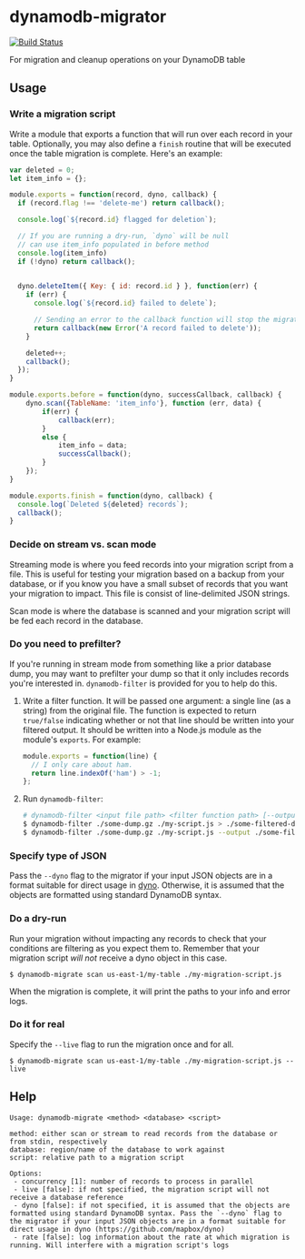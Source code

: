 # dynamodb-migrator

[![Build Status](https://travis-ci.org/mapbox/dynamodb-migrator.svg?branch=master)](https://travis-ci.org/mapbox/dynamodb-migrator)

For migration and cleanup operations on your DynamoDB table

## Usage

### Write a migration script

Write a module that exports a function that will run over each record in your table. Optionally, you may also define a `finish` routine that will be executed once the table migration is complete. Here's an example:

```js
var deleted = 0;
let item_info = {};

module.exports = function(record, dyno, callback) {
  if (record.flag !== 'delete-me') return callback();

  console.log(`${record.id} flagged for deletion`);

  // If you are running a dry-run, `dyno` will be null
  // can use item_info populated in before method
  console.log(item_info)
  if (!dyno) return callback();
  

  dyno.deleteItem({ Key: { id: record.id } }, function(err) {
    if (err) {
      console.log(`${record.id} failed to delete`);

      // Sending an error to the callback function will stop the migration
      return callback(new Error('A record failed to delete'));
    }

    deleted++;
    callback();
  });
}

module.exports.before = function(dyno, successCallback, callback) {
	dyno.scan({TableName: 'item_info'}, function (err, data) {
		if(err) {
			callback(err);
		}
		else {
			item_info = data;
			successCallback();
		}
	});
}

module.exports.finish = function(dyno, callback) {
  console.log(`Deleted ${deleted} records`);
  callback();
}
```

### Decide on stream vs. scan mode

Streaming mode is where you feed records into your migration script from a file. This is useful for testing your migration based on a backup from your database, or if you know you have a small subset of records that you want your migration to impact. This file is consist of line-delimited JSON strings.

Scan mode is where the database is scanned and your migration script will be fed each record in the database.

### Do you need to prefilter?

If you're running in stream mode from something like a prior database dump, you may want to prefilter your dump so that it only includes records you're interested in. `dynamodb-filter` is provided for you to help do this.

1. Write a filter function. It will be passed one argument: a single line (as a string) from the original file. The function is expected to return `true/false` indicating whether or not that line should be written into your filtered output. It should be written into a Node.js module as the module's `exports`. For example:

    ```js
    module.exports = function(line) {
      // I only care about ham.
      return line.indexOf('ham') > -1;
    };
    ```

2. Run `dynamodb-filter`:

    ```sh
    # dynamodb-filter <input file path> <filter function path> [--output <output file path>]
    $ dynamodb-filter ./some-dump.gz ./my-script.js > ./some-filtered-dump.gz
    $ dynamodb-filter ./some-dump.gz ./my-script.js --output ./some-filtered-dump.gz
    ```

### Specify type of JSON

Pass the `--dyno` flag to the migrator if your input JSON objects are in a format suitable for direct usage in [dyno](https://github.com/mapbox/dyno). Otherwise, it is assumed that the objects are formatted using standard DynamoDB syntax.


### Do a dry-run

Run your migration without impacting any records to check that your conditions are filtering as you expect them to. Remember that your migration script *will not* receive a dyno object in this case.

```
$ dynamodb-migrate scan us-east-1/my-table ./my-migration-script.js
```

When the migration is complete, it will print the paths to your info and error logs.

### Do it for real

Specify the `--live` flag to run the migration once and for all.

```
$ dynamodb-migrate scan us-east-1/my-table ./my-migration-script.js --live
```


## Help

```
Usage: dynamodb-migrate <method> <database> <script>

method: either scan or stream to read records from the database or from stdin, respectively
database: region/name of the database to work against
script: relative path to a migration script

Options:
 - concurrency [1]: number of records to process in parallel
 - live [false]: if not specified, the migration script will not receive a database reference
 - dyno [false]: if not specified, it is assumed that the objects are formatted using standard DynamoDB syntax. Pass the `--dyno` flag to the migrator if your input JSON objects are in a format suitable for direct usage in dyno (https://github.com/mapbox/dyno)
 - rate [false]: log information about the rate at which migration is running. Will interfere with a migration script's logs
```
